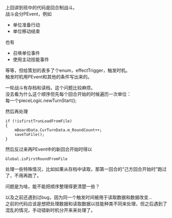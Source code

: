 上回讲到班中的代码是回合制战斗。\
战斗会分PEvent，例如
 - 单位准备行动
 - 单位移动结束

也有
- 召唤单位事件
- 使用主动技能事件

等等，但给策划的表多了个enum，effectTrigger，触发时机。\
触发时机用PEvent和其他的条件写出来的。

一轮战斗有存档和读档，这个问题比较麻烦。\
没去看为什么这个顺序但先每个回合开始的时候遍历一次单位：\
每一个pieceLogic.newTurnStart();

然后再处理
```
if (!isfirstTrunLoadFromFile)
{
    mBoardData.CurTurnData.m_RoundCount++;
    saveToFile();
}
```

然后反过来再PEvent中的新回合开始时得以
```
Global.isFirstRoundFromFile
```
处理一些特殊情况，比如如果从存档中读取，那第一回合的“己方回合开始时”跑过了，不用再跑了。

问题是为啥，能不能把顺序整理得更清楚一些？

以及之前还遇到过bug，因为同一个触发时间被用于读取数据和数据改变…\
之前的代码应该是想把处理数据和读取数据以技能种类不同来处理，但之后遇到了混乱的情况，手动错新时机分开来来处理了。
